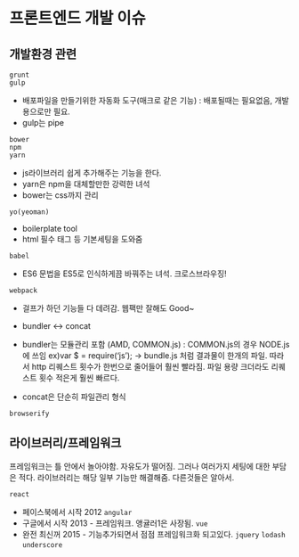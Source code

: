 # 프론트엔드 개발 이슈

## 개발환경 관련

```
grunt
gulp
```
- 배포파일을 만들기위한 자동화 도구(매크로 같은 기능) : 배포될때는 필요없음, 개발용으로만 필요.
- gulp는 pipe

```
bower
npm
yarn
```
- js라이브러리 쉽게 추가해주는 기능을 한다.
- yarn은 npm을 대체할만한 강력한 녀석
- bower는 css까지 관리

```
yo(yeoman)
```
- boilerplate tool
- html 필수 태그 등 기본세팅을 도와줌

```
babel
```
- ES6 문법을 ES5로 인식하게끔 바꿔주는 녀석. 크로스브라우징!
```
webpack
```
- 걸프가 하던 기능들 다 데려감. 웹팩만 잘해도 Good~

- bundler <-> concat
- bundler는 모듈관리 포함 (AMD, COMMON.js) : COMMON.js의 경우 NODE.js에 쓰임 ex)var $ = require(‘js’); -> bundle.js 처럼 결과물이 한개의 파일. 따라서 http 리퀘스트 횟수가 한번으로 줄어들어 훨씬 빨라짐. 파일 용량 크더라도 리퀘스트 횟수 적은게 훨씬 빠르다.
- concat은 단순히 파일관리 형식
```
browserify
```

## 라이브러리/프레임워크

프레임워크는 틀 안에서 놀아야함. 자유도가 떨어짐. 그러나 여러가지 세팅에 대한 부담은 적다.
라이브러리는 해당 일부 기능만 해결해줌. 다른것들은 알아서.

`react`
- 페이스북에서 시작 2012
`angular`
- 구글에서 시작 2013 - 프레임워크. 앵귤러1은 사장됨.
`vue`
- 완전 최신꺼 2015 - 기능추가되면서 점점 프레임워크화 되고있다.
`jquery`
`lodash`
`underscore`
